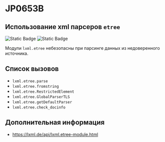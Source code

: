 # JP0653B
## Использование xml парсеров `etree`

![Static Badge](https://img.shields.io/badge/%D0%A1%D1%82%D0%B5%D0%BF%D0%B5%D0%BD%D1%8C%20%D0%BA%D1%80%D0%B8%D1%82%D0%B8%D1%87%D0%BD%D0%BE%D1%81%D1%82%D0%B8-%D1%81%D1%80%D0%B5%D0%B4%D0%BD%D1%8F%D1%8F-orange?style=for-the-badge)
![Static Badge](https://img.shields.io/badge/%D0%94%D0%BE%D1%81%D1%82%D0%BE%D0%B2%D0%B5%D1%80%D0%BD%D0%BE%D1%81%D1%82%D1%8C%20%D0%BE%D0%BF%D1%80%D0%B5%D0%B4%D0%B5%D0%BB%D0%B5%D0%BD%D0%B8%D1%8F-%D0%B2%D1%8B%D1%81%D0%BE%D0%BA%D0%B0%D1%8F-crimson?style=for-the-badge)

Модули `lxml.etree` небезопасны при парсинге данных из недоверенного источника.

## Список вызовов

* `lxml.etree.parse`
* `lxml.etree.fromstring`
* `lxml.etree.RestrictedElement`
* `lxml.etree.GlobalParserTLS`
* `lxml.etree.getDefaultParser`
* `lxml.etree.check_docinfo`

## Дополнительная информация

* <https://lxml.de/api/lxml.etree-module.html>
